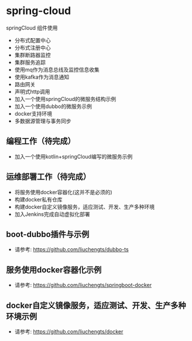 spring-cloud
==========
springCloud 组件使用
* 分布式配置中心
* 分布式注册中心
* 集群断路器监控
* 集群服务追踪
* 使用mq作为消息总线及监控信息收集
* 使用kafka作为消息通知
* 路由网关
* 声明式http调用
* 加入一个使用springCloud的微服务结构示例
* 加入一个使用dubbo的微服务示例
* docker支持环境
* 多数据源管理与事务同步

## 编程工作（待完成）
* 加入一个使用kotlin+springCloud编写的微服务示例

## 运维部署工作（待完成）
* 将服务使用docker容器化(这并不是必须的)
* 构建docker私有仓库
* 构建docker自定义镜像服务，适应测试、开发、生产多种环境
* 加入Jenkins完成自动虚拟化部署

## boot-dubbo插件与示例   
* 请参考: https://github.com/liuchengts/dubbo-ts

## 服务使用docker容器化示例   
* 请参考: https://github.com/liuchengts/springboot-docker

## docker自定义镜像服务，适应测试、开发、生产多种环境示例   
* 请参考: https://github.com/liuchengts/docker
